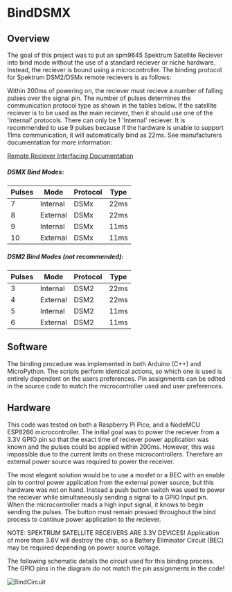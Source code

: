 # BindDSMX
## Overview
The goal of this project was to put an spm9645 Spektrum Satellite Reciever into bind mode without the use of a standard reciever or niche hardware. Instead, the reciever is bound using a microcontroller. The binding protocol for Spektrum DSM2/DSMx remote recievers is as follows: 


Within 200ms of powering on, the reciever must recieve a number of falling pulses over the signal pin. The number of pulses determines the communication protocol type as shown in the tables below. If the satellite reciever is to be used as the main reciever, then it should use one of the 'Internal' protocols. There can only be 1 'Internal' reciever. It is recommended to use 9 pulses because if the hardware is unable to support 11ms communication, it will automatically bind as 22ms. See manufacturers documentation for more information:

[Remote Reciever Interfacing Documentation](https://www.spektrumrc.com/ProdInfo/Files/Remote%20Receiver%20Interfacing%20Rev%20A.pdf)

##### DSMX Bind Modes:
|Pulses |Mode     |Protocol |Type|
|-------|---------|---------|----|
|7      |Internal |DSMx     |22ms|
|8      |External |DSMx     |22ms|
|9      |Internal |DSMx     |11ms|
|10     |External |DSMx     |11ms|

##### DSM2 Bind Modes (not recommended):
|Pulses |Mode     |Protocol |Type|
|-------|---------|---------|----|
|3      |Internal |DSM2     |22ms|
|4      |External |DSM2     |22ms|
|5      |Internal |DSM2     |11ms|
|6      |External |DSM2     |11ms|

## Software
The binding procedure was implemented in both Arduino (C++) and MicroPython. The scripts perform identical actions, so which one is used is entirely dependent on the users preferences. Pin assignments can be edited in the source code to match the microcontroller used and user preferences.
## Hardware
This code was tested on both a Raspberry Pi Pico, and a NodeMCU ESP8266 microcontroller. The initial goal was to power the reciever from a 3.3V GPIO pin so that the exact time of reciever power application was known and the pulses could be applied within 200ms. However, this was impossible due to the current limits on these microcontrollers. Therefore an external power source was required to power the receiver.

The most elegant solution would be to use a mosfet or a BEC with an enable pin to control power application from the external power source, but this hardware was not on hand. Instead a push button switch was used to power the reciever while simultaneously sending a signal to a GPIO Input pin. When the microcontroller reads a high input signal, it knows to begin sending the pulses. The button must remain pressed throughout the bind process to continue power application to the reciever.

NOTE: SPEKTRUM SATELLITE RECEIVERS ARE 3.3V DEVICES! Application of more than 3.6V will destroy the chip, so a Battery Eliminator Circuit (BEC) may be required depending on power source voltage.

The following schematic details the circuit used for this binding process. The GPIO pins in the diagram do not match the pin assignments in the code!

![BindCircuit](https://user-images.githubusercontent.com/104041016/182746055-f7c7d6db-a366-4edc-8f20-23109ccb1560.png)
